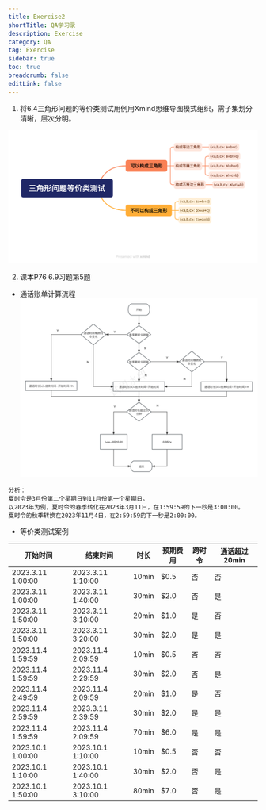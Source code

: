 ```yaml
---
title: Exercise2
shortTitle: QA学习录
description: Exercise
category: QA
tag: Exercise
sidebar: true
toc: true
breadcrumb: false
editLink: false
---
```



1. 将6.4三角形问题的等价类测试用例用Xmind思维导图模式组织，需子集划分清晰，层次分明。

![](Exercise2/三角形问题等价类测试.png)

2. 课本P76 6.9习题第5题

- 通话账单计算流程
![](Exercise2/流程图.png)


```
分析：
夏时令是3月份第二个星期日到11月份第一个星期日。
以2023年为例，夏时令的春季转化在2023年3月11日，在1:59:59的下一秒是3:00:00。
夏时令的秋季转换在2023年11月4日，在2:59:59的下一秒是2:00:00。

```

- 等价类测试案例

| 开始时间| 结束时间|时长|预期费用|跨时令|通话超过20min|
| ----------------- | ----------------- | --------  | ----------- | ---- | ---- |
| 2023.3.11 1:00:00 | 2023.3.11 1:10:00 |   10min   |     $0.5    | 否 | 否 | 
| 2023.3.11 1:00:00 | 2023.3.11 1:40:00 |   30min   |     $2.0    | 否 | 是 | 
| 2023.3.11 1:50:00 | 2023.3.11 3:10:00 |   20min   |     $1.0    | 是 | 否 | 
| 2023.3.11 1:50:00 | 2023.3.11 3:20:00 |   30min   |     $2.0    | 是 | 是 | 
| 2023.11.4 1:59:59 | 2023.11.4 2:09:59 |   10min   |     $0.5    | 否 | 否 | 
| 2023.11.4 1:59:59 | 2023.11.4 2:29:59 |   30min   |     $2.0    | 否 | 是 |
| 2023.11.4 2:49:59 | 2023.11.4 2:09:59 |   20min   |     $1.0    | 是 | 否 |
| 2023.11.4 2:59:59 | 2023.3.11 2:39:59 |   30min   |     $2.0    | 是 | 是 | 
| 2023.11.4 1:59:59 | 2023.11.4 2:09:59 |   70min   |     $6.0    | 是 | 是 | 
| 2023.10.1 1:00:00 | 2023.10.1 1:10:00 |   10min   |     $0.5    | 否 | 否 |
| 2023.10.1 1:10:00 | 2023.10.1 1:40:00 |   30min   |     $2.0    | 否 | 是 | 
| 2023.10.1 1:50:00 | 2023.10.1 3:10:00 |   80min   |     $7.0    | 否 | 是 |
